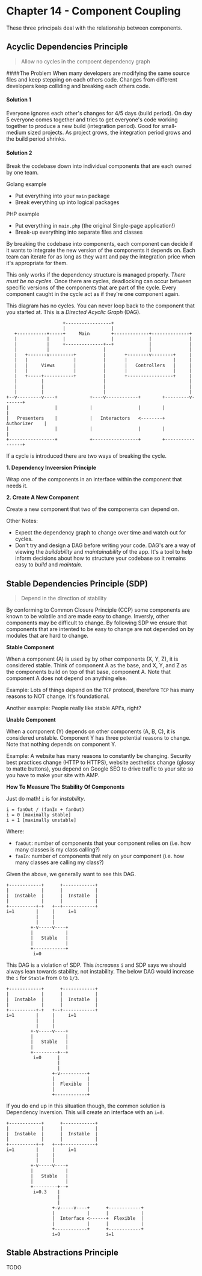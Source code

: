 # Chapter 14 - Component Coupling

These three principals deal with the relationship between components.

## Acyclic Dependencies Principle

> Allow no cycles in the compoent dependency graph

####The Problem
When many developers are modifying the same source files and keep stepping on each others code. Changes from different developers keep colliding and breaking each others code.

#### Solution 1
Everyone ignores each other's changes for 4/5 days (build period). On day 5 everyone comes together and tries to get everyone's code working together to produce a new build (integration period). Good for small-medium sized projects. As project grows, the integration period grows and the build period shrinks.


#### Solution 2
Break the codebase down into individual components that are each owned by one team. 

Golang example

- Put everything into your `main` package
- Break everything up into logical packages

PHP example

- Put everything in `main.php` (the original Single-page application!)
- Break-up everything into separate files and classes

By breaking the codebase into components, each component can decide if it wants to integrate the new version of the components it depends on. Each team can iterate for as long as they want and pay the integration price when it's appropriate for them.

This only works if the dependency structure is managed properly. _There must be no cycles_. Once there are cycles, deadlocking can occur between specific versions of the components that are part of the cycle. Every component caught in the cycle act as if they're one component again.

This diagram has no cycles. You can never loop back to the component that you started at. This is a _Directed Acyclic Graph_ (DAG).

```
                     +-----------------+
                     |                 |
   +-----------+-----+     Main        +-------------+--------------+
   |           |     |                 |             |              |
   |           |     +--------------+--+             |              |
   |           |                    |                |              |
   |   +-------v---------+          |       +--------v--------+     |
   |   |                 |          |       |                 |     |
   |   |     Views       |          |       |   Controllers   |     |
   |   |                 |          |       |                 |     |
   |   +-----+-----------+          |       +-----------------+     |
   |         |                      |                               |
   |         |                      |                               |
   |         |                      |                               |
+--v---------v----+            +----v------------+        +---------v-------+
|                 |            |                 |        |                 |
|   Presenters    |            |   Interactors   <--------+   Authorizer    |
|                 |            |                 |        |                 |
+-----------------+            +-----------------+        +-----------------+
```

If a cycle is introduced there are two ways of breaking the cycle.


**1. Dependency Inveersion Principle**

Wrap one of the components in an interface within the component that needs it.

**2. Create A New Component**

Create a new component that two of the components can depend on.

Other Notes:

- Expect the dependency graph to change over time and watch out for cycles.
- Don't try and design a DAG before writing your code. DAG's are a way of viewing the _buildability_ and _maintainability_ of the app. It's a tool to help inform decisions about how to structure your codebase so it remains easy to _build_ and _maintain_.


## Stable Dependencies Principle (SDP)

> Depend in the direction of stability

By conforming to Common Closure Principle (CCP) some components are known to be volatile and are made easy to change. Inversly, other components may be difficult to change. By following SDP we ensure that components that are intented to be easy to change are not depended on by modules that are hard to change.

**Stable Component**

When a component (A) is used by by other components (X, Y, Z), it is considered stable. Think of component A as the base, and X, Y, and Z as the components build on top of that base, component A. Note that component A does not depend on anything else. 

Example: Lots of things depend on the `TCP` protocol, therefore `TCP` has many reasons to NOT change. It's foundational.

Another example: People really like stable API's, right?

**Unable Component**

When a component (Y) depends on other components (A, B, C), it is considered unstable. Component Y has three potential reasons to change. Note that nothing depends on component Y. 

Example: A website has many reasons to constantly be changing. Security best practices change (HTTP to HTTPS), website aesthetics change (glossy to matte buttons), you depend on Google SEO to drive traffic to your site so you have to make your site with AMP.

**How To Measure The Stability Of Components**

Just do math! `i` is for _instability_.

```
i = fanOut / (fanIn + fanOut)
i = 0 [maximally stable]
i = 1 [maximally unstable]
```
Where:

- `fanOut`: number of components that your component relies on (i.e. how many classes is my class calling?)
- `fanIn`: number of components that rely on your component (i.e. how many classes are calling my class?)


Given the above, we generally want to see this DAG.

```
+------------+      +------------+
|            |      |            |
|  Instable  |      |  Instable  |
|            |      |            |
+----------+-+   +--+------------+
i=1        |     |     i=1
           |     |
           |     |
         +-v-----v----+
         |            |
         |   Stable   |
         |            |
         +------------+
          i=0
```

This DAG is a violation of SDP. This _increases_ `i` and SDP says we should always lean towards stability, not instability. The below DAG would increase the `i` for `Stable` from `0` to `1/3`.

```
+------------+      +------------+
|            |      |            |
|  Instable  |      |  Instable  |
|            |      |            |
+----------+-+   +--+------------+
i=1        |     |     i=1
           |     |
           |     |
         +-v-----v----+
         |            |
         |   Stable   |
         |            |
         +---------+--+
          i=0      |
                   |
                   |
                 +-v----------+
                 |            |
                 |  Flexible  |
                 |            |
                 +------------+
```

If you do end up in this situation though, the common solution is Dependency Inversion. This will create an interface with an `i=0`.

```
+------------+      +------------+
|            |      |            |
|  Instable  |      |  Instable  |
|            |      |            |
+----------+-+   +--+------------+
i=1        |     |     i=1
           |     |
           |     |
         +-v-----v----+
         |            |
         |   Stable   |
         |            |
         +---------+--+
          i=0.3    |
                   |
                   |
                 +-v-----v----+      +------------+
                 |            |      |            |
                 |  Interface <------+  Flexible  |
                 |            |      |            |
                 +------------+      +------------+
                 i=0                 i=1
```

## Stable Abstractions Principle

TODO